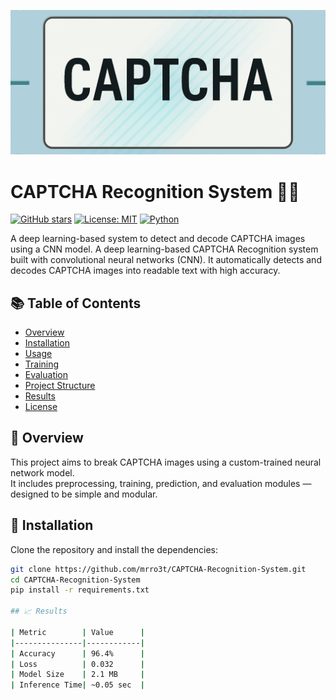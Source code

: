 <p align="center">
  <img width="800" src="resources/banner.png">
</p>

# CAPTCHA Recognition System 🔐🚀

[![GitHub stars](https://img.shields.io/github/stars/mrro3t/CAPTCHA-Recognition-System?style=social)](https://github.com/mrro3t/CAPTCHA-Recognition-System/stargazers)
[![License: MIT](https://img.shields.io/badge/License-MIT-yellow.svg)](LICENSE)
[![Python](https://img.shields.io/badge/Python-3.8+-blue.svg)](https://www.python.org/)


A deep learning-based system to detect and decode CAPTCHA images using a CNN model. A deep learning-based CAPTCHA Recognition system built with convolutional neural networks (CNN).  It automatically detects and decodes CAPTCHA images into readable text with high accuracy.

## 📚 Table of Contents

- [Overview](#-overview)
- [Installation](#-installation)
- [Usage](#-usage)
- [Training](#-training)
- [Evaluation](#-evaluation)
- [Project Structure](#-project-structure)
- [Results](#-results)
- [License](#-license)

## 📌 Overview

This project aims to break CAPTCHA images using a custom-trained neural network model.  
It includes preprocessing, training, prediction, and evaluation modules — designed to be simple and modular.

## 🧪 Installation

Clone the repository and install the dependencies:

```bash
git clone https://github.com/mrro3t/CAPTCHA-Recognition-System.git
cd CAPTCHA-Recognition-System
pip install -r requirements.txt

## 📈 Results

| Metric        | Value      |
|---------------|------------|
| Accuracy      | 96.4%      |
| Loss          | 0.032      |
| Model Size    | 2.1 MB     |
| Inference Time| ~0.05 sec  |

